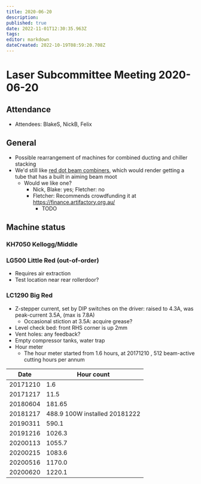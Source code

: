 ```yaml
---
title: 2020-06-20
description: 
published: true
date: 2022-11-01T12:30:35.963Z
tags: 
editor: markdown
dateCreated: 2022-10-19T08:59:20.708Z
---
```


# Laser Subcommittee Meeting 2020-06-20

## Attendance

* Attendees: BlakeS, NickB, Felix

## General

* Possible rearrangement of machines for combined ducting and chiller stacking
* We'd still like [red dot beam combiners](/subcommittee/laser-minutes-20191216), which would render getting a tube that has a built in aiming beam moot
  * Would we like one?
    * Nick, Blake: yes; Fletcher: no
    * Fletcher: Recommends crowdfunding it at <https://finance.artifactory.org.au/>
      * TODO

## Machine status

### KH7050 Kellogg/Middle

### LG500 Little Red (out-of-order)

* Requires air extraction
* Test location near rear rollerdoor?

### LC1290 Big Red

* Z-stepper current, set by DIP switches on the driver: raised to 4.3A, was peak-current 3.5A, (max is 7.8A)
  * Occasional stiction at 3.5A: acquire grease?
* Level check bed: front RHS corner is up 2mm
* Vent holes: any feedback?
* Empty compressor tanks, water trap
* Hour meter
  * The hour meter started from 1.6 hours, at 20171210 , 512 beam-active cutting hours per annum

| Date     | Hour count                    |
|----------|-------------------------------|
| 20171210 | 1.6                           |
| 20171217 | 11.5                          |
| 20180604 | 181.65                        |
| 20181217 | 488.9 100W installed 20181222 |
| 20190311 | 590.1                         |
| 20191216 | 1026.3                        |
| 20200113 | 1055.7                        |
| 20200215 | 1083.6                        |
| 20200516 | 1170.0                        |
| 20200620 | 1220.1                        |

